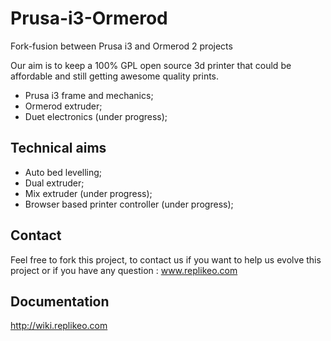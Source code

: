 # Prusa-i3-Ormerod
Fork-fusion between Prusa i3 and Ormerod 2 projects

Our aim is to keep a 100% GPL open source 3d printer that could be affordable and still getting awesome quality prints.

- Prusa i3 frame and mechanics;
- Ormerod extruder;
- Duet electronics (under progress);

## Technical aims

- Auto bed levelling;
- Dual extruder;
- Mix extruder (under progress);
- Browser based printer controller (under progress);

## Contact

Feel free to fork this project, to contact us if you want to help us evolve this project or if you have any question : www.replikeo.com

## Documentation

http://wiki.replikeo.com

